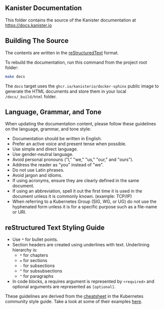 ## Kanister Documentation

This folder contains the source of the Kanister documentation at
https://docs.kanister.io

## Building The Source

The contents are written in the
[reStructuredText](https://docutils.sourceforge.io/rst.html) format.

To rebuild the documentation, run this command from the project root folder:

```sh
make docs
```

The `docs` target uses the `ghcr.io/kanisterio/docker-sphinx` public image to
generate the HTML documents and store them in your local `/docs/_build/html`
folder.

## Language, Grammar, and Tone

When updating the documentation content, please follow these guidelines on the
language, grammar, and tone style:

* Documentation should be written in English.
* Prefer an active voice and present tense when possible.
* Use simple and direct language.
* Use gender-neutral language.
* Avoid personal pronouns ("I," "we," "us," "our," and "ours").
* Address the reader as "you" instead of "we".
* Do not use Latin phrases.
* Avoid jargon and idioms.
* If using acronyms, ensure they are clearly defined in the same document.
* If using an abbreviation, spell it out the first time it is used in the document unless it is commonly known. (example: TCP/IP)
* When referring to a Kubernetes Group (SIG, WG, or UG) do not use the hyphenated form unless it is for a specific purpose such as a file-name or URI.

## reStructured Text Styling Guide

* Use `*` for bullet points.
* Section headers are created using underlines with text. Underlining hierarchy is:
    * `*` for chapters
    * `=` for sections
    * `-` for subsections
    * `^` for subsubsections
    * `"` for paragraphs
* In code blocks, a requires argument is represented by `<required>` and optional arguments are represented as `[optional]`.

These guidelines are derived from the
[cheatsheet](https://github.com/kubernetes/community/blob/master/contributors/guide/style-guide.md#cheatsheet-content-design-formatting-and-language)
in the Kubernetes community style guide. Take a look at some of their examples
[here](https://github.com/kubernetes/community/blob/master/contributors/guide/style-guide.md#language-grammar-and-tone).

